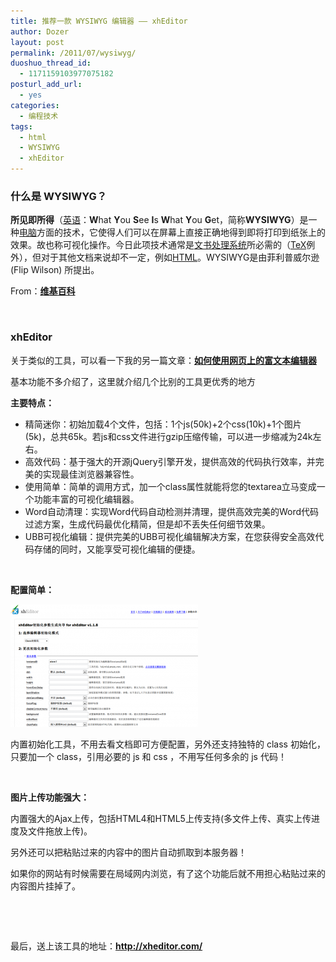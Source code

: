 ```yaml
---
title: 推荐一款 WYSIWYG 编辑器 —— xhEditor
author: Dozer
layout: post
permalink: /2011/07/wysiwyg/
duoshuo_thread_id:
  - 1171159103977075182
posturl_add_url:
  - yes
categories:
  - 编程技术
tags:
  - html
  - WYSIWYG
  - xhEditor
---
```

### 什么是 WYSIWYG？

**所见即所得**（[英语][1]：**W**hat **Y**ou **S**ee **I**s **W**hat **Y**ou **G**et，简称**WYSIWYG**）是一种[电脑][2]方面的技术，它使得人们可以在屏幕上直接正确地得到即将打印到纸张上的效果。故也称可视化操作。今日此项技术通常是[文书处理系统][3]所必需的（[TeX][4]例外），但对于其他文档来说却不一定，例如[HTML][5]。WYSIWYG是由菲利普威尔逊 (Flip Wilson) 所提出。

From：<a href="http://zh.wikipedia.org/wiki/%E6%89%80%E8%A6%8B%E5%8D%B3%E6%89%80%E5%BE%97" target="_blank"><strong>维基百科</strong></a>

&nbsp;

### xhEditor

关于类似的工具，可以看一下我的另一篇文章：**<a title="永久链接: 如何使用网页上的富文本编辑器" href="../2011/06/how-to-use-rich-text-editor/" rel="bookmark">如何使用网页上的富文本编辑器</a>**

基本功能不多介绍了，这里就介绍几个比别的工具更优秀的地方

<!--more-->

**主要特点：**

*   精简迷你：初始加载4个文件，包括：1个js(50k)+2个css(10k)+1个图片(5k)，总共65k。若js和css文件进行gzip压缩传输，可以进一步缩减为24k左右。
*   高效代码：基于强大的开源jQuery引擎开发，提供高效的代码执行效率，并完美的实现最佳浏览器兼容性。
*   使用简单：简单的调用方式，加一个class属性就能将您的textarea立马变成一个功能丰富的可视化编辑器。
*   Word自动清理：实现Word代码自动检测并清理，提供高效完美的Word代码过滤方案，生成代码最优化精简，但是却不丢失任何细节效果。
*   UBB可视化编辑：提供完美的UBB可视化编辑解决方案，在您获得安全高效代码存储的同时，又能享受可视化编辑的便捷。

&nbsp;

**配置简单：**

[<img class="alignnone size-medium wp-image-407" title="peizhi" alt="" src="/uploads/2011/07/peizhi-300x196.png" width="300" height="196" />][6]

内置初始化工具，不用去看文档即可方便配置，另外还支持独特的 class 初始化，只要加一个 class，引用必要的 js 和 css ，不用写任何多余的 js 代码！

&nbsp;

**图片上传功能强大：**

内置强大的Ajax上传，包括HTML4和HTML5上传支持(多文件上传、真实上传进度及文件拖放上传)。

另外还可以把粘贴过来的内容中的图片自动抓取到本服务器！

如果你的网站有时候需要在局域网内浏览，有了这个功能后就不用担心粘贴过来的内容图片挂掉了。

&nbsp;

&nbsp;

最后，送上该工具的地址：<a href="http://xheditor.com/" target="_blank"><strong>http://xheditor.com/</strong></a>

 [1]: http://zh.wikipedia.org/wiki/%E8%8B%B1%E8%AF%AD "英语"
 [2]: http://zh.wikipedia.org/wiki/%E9%9B%BB%E8%85%A6 "电脑"
 [3]: http://zh.wikipedia.org/wiki/%E6%96%87%E6%9B%B8%E8%99%95%E7%90%86%E5%99%A8 "文字处理器"
 [4]: http://zh.wikipedia.org/wiki/TeX "TeX"
 [5]: http://zh.wikipedia.org/wiki/HTML "HTML"
 [6]: http://www.dozer.cc/wp-content/uploads/2011/07/peizhi.png